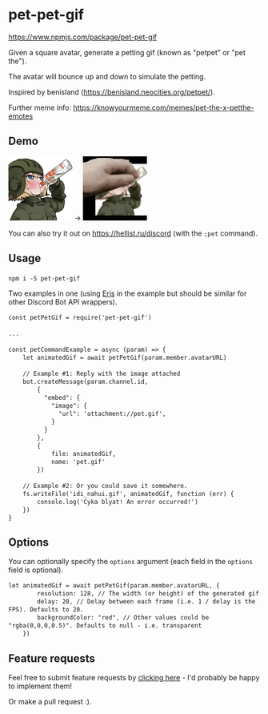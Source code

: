 # pet-pet-gif

https://www.npmjs.com/package/pet-pet-gif

Given a square avatar, generate a petting gif (known as "petpet" or "pet the").

The avatar will bounce up and down to simulate the petting.

Inspired by benisland (https://benisland.neocities.org/petpet/).

Further meme info: https://knowyourmeme.com/memes/pet-the-x-petthe-emotes

## Demo

![Input](/example/input.png) → ![Output](/example/output.gif)

You can also try it out on https://hellist.ru/discord (with the `;pet` command).

## Usage

`npm i -S pet-pet-gif`

Two examples in one (using [Eris](https://www.npmjs.com/package/eris) in the example but should be similar for other Discord Bot API wrappers).

```
const petPetGif = require('pet-pet-gif')

...

const petCommandExample = async (param) => {
    let animatedGif = await petPetGif(param.member.avatarURL)

    // Example #1: Reply with the image attached
    bot.createMessage(param.channel.id,
        {
          "embed": {
            "image": {
              "url": 'attachment://pet.gif',
            }
          }
        },
        {
            file: animatedGif,
            name: 'pet.gif'
        })

    // Example #2: Or you could save it somewhere.
    fs.writeFile('idi_nahui.gif', animatedGif, function (err) {
        console.log('Cyka blyat! An error occurred!')
    })
}
```

## Options
You can optionally specify the `options` argument (each field in the `options` field is optional).

```
let animatedGif = await petPetGif(param.member.avatarURL, {
        resolution: 128, // The width (or height) of the generated gif
        delay: 20, // Delay between each frame (i.e. 1 / delay is the FPS). Defaults to 20.
        backgroundColor: "red", // Other values could be "rgba(0,0,0,0.5)". Defaults to null - i.e. transparent
    })
```


## Feature requests

Feel free to submit feature requests by [clicking here](https://github.com/aDu/pet-pet-gif/issues/new?assignees=aDu&labels=&template=feature_request.md&title=i+has+big+idea+for+u%2C+pls+implement) - I'd probably be happy to implement them!

Or make a pull request :).
